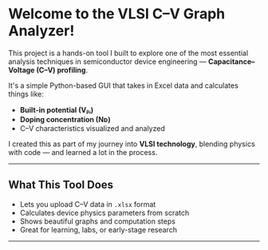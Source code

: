 #  Welcome to the VLSI C–V Graph Analyzer!

This project is a hands-on tool I built to explore one of the most essential analysis techniques in semiconductor device engineering — **Capacitance–Voltage (C–V) profiling**.

It's a simple Python-based GUI that takes in Excel data and calculates things like:
-  **Built-in potential (Vᵦᵢ)**
-  **Doping concentration (Nᴅ)**
-  C–V characteristics visualized and analyzed

I created this as part of my journey into **VLSI technology**, blending physics with code — and learned a lot in the process. 

---

##  What This Tool Does

- Lets you upload C–V data in `.xlsx` format
- Calculates device physics parameters from scratch
- Shows beautiful graphs and computation steps
- Great for learning, labs, or early-stage research

---


